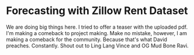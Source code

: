 # Forecasting with Zillow Rent Dataset

We are doing big things here. I tried to offer a teaser with the uploaded pdf. I'm making a comeback to project making. Make no mistake, however, I am making a comeback for the community. Because that's what David preaches. Constantly. Shout out to Ling Lang Vince and OG Mud Bone Ravi. 
